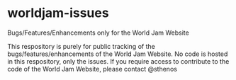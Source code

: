 # worldjam-issues
Bugs/Features/Enhancements only for the World Jam Website

This respository is purely for public tracking of the bugs/features/enhancements of the World Jam Website.  No code is hosted in this respository, only the issues.   If you require access to contribute to the code of the World Jam Website, please contact @sthenos

